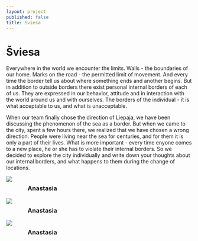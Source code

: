 ```yaml
---
layout: project
published: false
title: Sviesa
---
```


# Šviesa

Everywhere in the world we encounter the limits. Walls - the boundaries of our home. Marks on the road - the permitted limit of movement. And every time the border tell us about where  something ends and another begins. But in addition to outside borders there exist personal internal borders of each of us. They are expressed in our behavior, attitude and in interaction with the world around us and with ourselves. The borders of the individual - it is what acceptable to us, and what is unacceptable. 

When our team finally chose the direction of Liepaja, we have been discussing the phenomenon of the sea as a border. But when we came to the city, spent a few hours there, we realized that we have chosen a wrong direction. People were living near the sea for centuries, and for them it is only a part of their lives. What is more important - every time enyone comes to a new place, he or she has to violate their internal borders. So we decided to explore the city individually and write down your thoughts about our internal borders, and what happens to them during the change of locations.


<div class="row">
	<div class="small-12 columns medium-3 columns">
		<img src="nastja.JPG">
        <br>
        <h3>Anastasia</h3>       
	</div>
	<div class="small-12 columns medium-3 columns">
		<img src="gabija.JPG">
        <br>
        <h3>Anastasia</h3>
	</div>
	<div class="small-12 columns medium-3 columns">
		<img src="germans.JPG">
        <br>
        <h3>Anastasia</h3>
	</div>
</div>